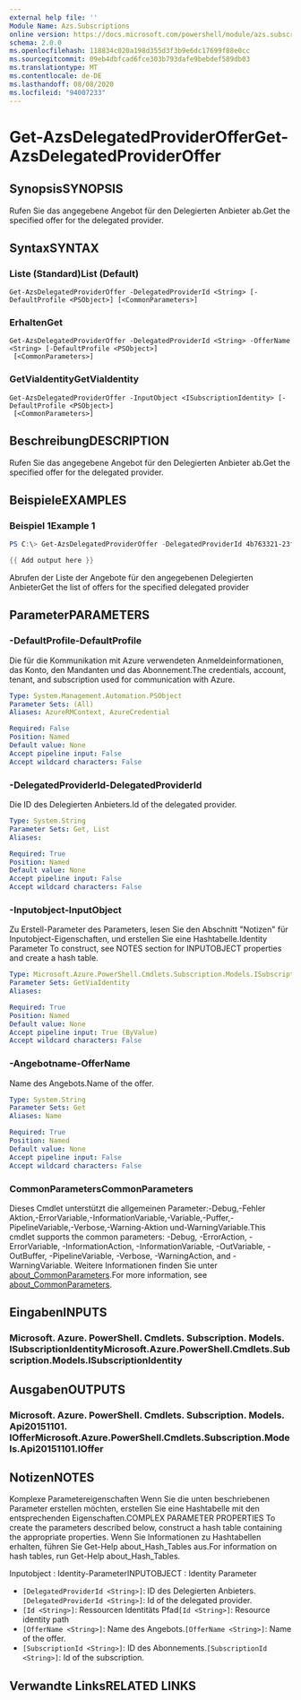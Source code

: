```yaml
---
external help file: ''
Module Name: Azs.Subscriptions
online version: https://docs.microsoft.com/powershell/module/azs.subscriptions/get-azsdelegatedprovideroffer
schema: 2.0.0
ms.openlocfilehash: 118834c020a198d355d3f3b9e6dc17699f88e0cc
ms.sourcegitcommit: 09eb4dbfcad6fce303b793dafe9bebdef589db03
ms.translationtype: MT
ms.contentlocale: de-DE
ms.lasthandoff: 08/08/2020
ms.locfileid: "94007233"
---
```

# <span data-ttu-id="c1d7f-101">Get-AzsDelegatedProviderOffer</span><span class="sxs-lookup"><span data-stu-id="c1d7f-101">Get-AzsDelegatedProviderOffer</span></span>

## <span data-ttu-id="c1d7f-102">Synopsis</span><span class="sxs-lookup"><span data-stu-id="c1d7f-102">SYNOPSIS</span></span>
<span data-ttu-id="c1d7f-103">Rufen Sie das angegebene Angebot für den Delegierten Anbieter ab.</span><span class="sxs-lookup"><span data-stu-id="c1d7f-103">Get the specified offer for the delegated provider.</span></span>

## <span data-ttu-id="c1d7f-104">Syntax</span><span class="sxs-lookup"><span data-stu-id="c1d7f-104">SYNTAX</span></span>

### <span data-ttu-id="c1d7f-105">Liste (Standard)</span><span class="sxs-lookup"><span data-stu-id="c1d7f-105">List (Default)</span></span>
```
Get-AzsDelegatedProviderOffer -DelegatedProviderId <String> [-DefaultProfile <PSObject>] [<CommonParameters>]
```

### <span data-ttu-id="c1d7f-106">Erhalten</span><span class="sxs-lookup"><span data-stu-id="c1d7f-106">Get</span></span>
```
Get-AzsDelegatedProviderOffer -DelegatedProviderId <String> -OfferName <String> [-DefaultProfile <PSObject>]
 [<CommonParameters>]
```

### <span data-ttu-id="c1d7f-107">GetViaIdentity</span><span class="sxs-lookup"><span data-stu-id="c1d7f-107">GetViaIdentity</span></span>
```
Get-AzsDelegatedProviderOffer -InputObject <ISubscriptionIdentity> [-DefaultProfile <PSObject>]
 [<CommonParameters>]
```

## <span data-ttu-id="c1d7f-108">Beschreibung</span><span class="sxs-lookup"><span data-stu-id="c1d7f-108">DESCRIPTION</span></span>
<span data-ttu-id="c1d7f-109">Rufen Sie das angegebene Angebot für den Delegierten Anbieter ab.</span><span class="sxs-lookup"><span data-stu-id="c1d7f-109">Get the specified offer for the delegated provider.</span></span>

## <span data-ttu-id="c1d7f-110">Beispiele</span><span class="sxs-lookup"><span data-stu-id="c1d7f-110">EXAMPLES</span></span>

### <span data-ttu-id="c1d7f-111">Beispiel 1</span><span class="sxs-lookup"><span data-stu-id="c1d7f-111">Example 1</span></span>
```powershell
PS C:\> Get-AzsDelegatedProviderOffer -DelegatedProviderId 4b763321-23f5-4a45-a44d-9ccfdd705a3d

{{ Add output here }}
```

<span data-ttu-id="c1d7f-112">Abrufen der Liste der Angebote für den angegebenen Delegierten Anbieter</span><span class="sxs-lookup"><span data-stu-id="c1d7f-112">Get the list of offers for the specified delegated provider</span></span>

## <span data-ttu-id="c1d7f-113">Parameter</span><span class="sxs-lookup"><span data-stu-id="c1d7f-113">PARAMETERS</span></span>

### <span data-ttu-id="c1d7f-114">-DefaultProfile</span><span class="sxs-lookup"><span data-stu-id="c1d7f-114">-DefaultProfile</span></span>
<span data-ttu-id="c1d7f-115">Die für die Kommunikation mit Azure verwendeten Anmeldeinformationen, das Konto, den Mandanten und das Abonnement.</span><span class="sxs-lookup"><span data-stu-id="c1d7f-115">The credentials, account, tenant, and subscription used for communication with Azure.</span></span>

```yaml
Type: System.Management.Automation.PSObject
Parameter Sets: (All)
Aliases: AzureRMContext, AzureCredential

Required: False
Position: Named
Default value: None
Accept pipeline input: False
Accept wildcard characters: False

```

### <span data-ttu-id="c1d7f-116">-DelegatedProviderId</span><span class="sxs-lookup"><span data-stu-id="c1d7f-116">-DelegatedProviderId</span></span>
<span data-ttu-id="c1d7f-117">Die ID des Delegierten Anbieters.</span><span class="sxs-lookup"><span data-stu-id="c1d7f-117">Id of the delegated provider.</span></span>

```yaml
Type: System.String
Parameter Sets: Get, List
Aliases:

Required: True
Position: Named
Default value: None
Accept pipeline input: False
Accept wildcard characters: False

```

### <span data-ttu-id="c1d7f-118">-Inputobject</span><span class="sxs-lookup"><span data-stu-id="c1d7f-118">-InputObject</span></span>
<span data-ttu-id="c1d7f-119">Zu Erstell-Parameter des Parameters, lesen Sie den Abschnitt "Notizen" für Inputobject-Eigenschaften, und erstellen Sie eine Hashtabelle.</span><span class="sxs-lookup"><span data-stu-id="c1d7f-119">Identity Parameter To construct, see NOTES section for INPUTOBJECT properties and create a hash table.</span></span>

```yaml
Type: Microsoft.Azure.PowerShell.Cmdlets.Subscription.Models.ISubscriptionIdentity
Parameter Sets: GetViaIdentity
Aliases:

Required: True
Position: Named
Default value: None
Accept pipeline input: True (ByValue)
Accept wildcard characters: False

```

### <span data-ttu-id="c1d7f-120">-Angebotname</span><span class="sxs-lookup"><span data-stu-id="c1d7f-120">-OfferName</span></span>
<span data-ttu-id="c1d7f-121">Name des Angebots.</span><span class="sxs-lookup"><span data-stu-id="c1d7f-121">Name of the offer.</span></span>

```yaml
Type: System.String
Parameter Sets: Get
Aliases: Name

Required: True
Position: Named
Default value: None
Accept pipeline input: False
Accept wildcard characters: False

```

### <span data-ttu-id="c1d7f-122">CommonParameters</span><span class="sxs-lookup"><span data-stu-id="c1d7f-122">CommonParameters</span></span>
<span data-ttu-id="c1d7f-123">Dieses Cmdlet unterstützt die allgemeinen Parameter:-Debug,-Fehler Aktion,-ErrorVariable,-InformationVariable,-Variable,-Puffer,-PipelineVariable,-Verbose,-Warning-Aktion und-WarningVariable.</span><span class="sxs-lookup"><span data-stu-id="c1d7f-123">This cmdlet supports the common parameters: -Debug, -ErrorAction, -ErrorVariable, -InformationAction, -InformationVariable, -OutVariable, -OutBuffer, -PipelineVariable, -Verbose, -WarningAction, and -WarningVariable.</span></span> <span data-ttu-id="c1d7f-124">Weitere Informationen finden Sie unter [about_CommonParameters](http://go.microsoft.com/fwlink/?LinkID=113216).</span><span class="sxs-lookup"><span data-stu-id="c1d7f-124">For more information, see [about_CommonParameters](http://go.microsoft.com/fwlink/?LinkID=113216).</span></span>

## <span data-ttu-id="c1d7f-125">Eingaben</span><span class="sxs-lookup"><span data-stu-id="c1d7f-125">INPUTS</span></span>

### <span data-ttu-id="c1d7f-126">Microsoft. Azure. PowerShell. Cmdlets. Subscription. Models. ISubscriptionIdentity</span><span class="sxs-lookup"><span data-stu-id="c1d7f-126">Microsoft.Azure.PowerShell.Cmdlets.Subscription.Models.ISubscriptionIdentity</span></span>

## <span data-ttu-id="c1d7f-127">Ausgaben</span><span class="sxs-lookup"><span data-stu-id="c1d7f-127">OUTPUTS</span></span>

### <span data-ttu-id="c1d7f-128">Microsoft. Azure. PowerShell. Cmdlets. Subscription. Models. Api20151101. IOffer</span><span class="sxs-lookup"><span data-stu-id="c1d7f-128">Microsoft.Azure.PowerShell.Cmdlets.Subscription.Models.Api20151101.IOffer</span></span>



## <span data-ttu-id="c1d7f-129">Notizen</span><span class="sxs-lookup"><span data-stu-id="c1d7f-129">NOTES</span></span>

<span data-ttu-id="c1d7f-130">Komplexe Parametereigenschaften Wenn Sie die unten beschriebenen Parameter erstellen möchten, erstellen Sie eine Hashtabelle mit den entsprechenden Eigenschaften.</span><span class="sxs-lookup"><span data-stu-id="c1d7f-130">COMPLEX PARAMETER PROPERTIES To create the parameters described below, construct a hash table containing the appropriate properties.</span></span> <span data-ttu-id="c1d7f-131">Wenn Sie Informationen zu Hashtabellen erhalten, führen Sie Get-Help about_Hash_Tables aus.</span><span class="sxs-lookup"><span data-stu-id="c1d7f-131">For information on hash tables, run Get-Help about_Hash_Tables.</span></span>

<span data-ttu-id="c1d7f-132">Inputobject <ISubscriptionIdentity> : Identity-Parameter</span><span class="sxs-lookup"><span data-stu-id="c1d7f-132">INPUTOBJECT <ISubscriptionIdentity>: Identity Parameter</span></span>
  - <span data-ttu-id="c1d7f-133">`[DelegatedProviderId <String>]`: ID des Delegierten Anbieters.</span><span class="sxs-lookup"><span data-stu-id="c1d7f-133">`[DelegatedProviderId <String>]`: Id of the delegated provider.</span></span>
  - <span data-ttu-id="c1d7f-134">`[Id <String>]`: Ressourcen Identitäts Pfad</span><span class="sxs-lookup"><span data-stu-id="c1d7f-134">`[Id <String>]`: Resource identity path</span></span>
  - <span data-ttu-id="c1d7f-135">`[OfferName <String>]`: Name des Angebots.</span><span class="sxs-lookup"><span data-stu-id="c1d7f-135">`[OfferName <String>]`: Name of the offer.</span></span>
  - <span data-ttu-id="c1d7f-136">`[SubscriptionId <String>]`: ID des Abonnements.</span><span class="sxs-lookup"><span data-stu-id="c1d7f-136">`[SubscriptionId <String>]`: Id of the subscription.</span></span>

## <span data-ttu-id="c1d7f-137">Verwandte Links</span><span class="sxs-lookup"><span data-stu-id="c1d7f-137">RELATED LINKS</span></span>

